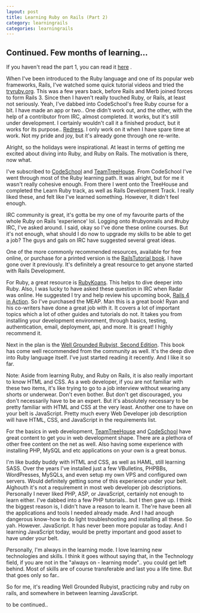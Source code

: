 ```yaml
---
layout: post
title: Learning Ruby on Rails (Part 2)
category: learningrails
categories: learningrails
---
```


Continued. Few months of learning...
---

If you haven't read the part 1, you can read it [here](http://i5okie.github.io/learningrails/RailsLearningPath/) .

When I've been introduced to the Ruby language and one of its popular web frameworks, Rails, I've watched some quick tutorial videos and tried the [tryruby.org](http://tryruby.org/levels/1/challenges/0). This was a few years back, before Rails and Merb joined forces to form Rails 3.
Since then I haven't really touched Ruby, or Rails, at least not seriously. Yeah, I've dabbed into CodeSchool's free Ruby course for a bit. I have made an app or two.. One didn't work out, and the other, with the help of a contributor from IRC, almost completed. It works, but it's still under development. I certainly wouldn't call it a finished product, but it works for its purpose.. [Redress](https://github.com/i5okie/redress). I only work on it when I have spare time at work. Not my pride and joy, but it's already gone through one re-write.

Alright, so the holidays were inspirational. At least in terms of getting me excited about diving into Ruby, and Ruby on Rails. The motivation is there, now what.

I've subscribed to [CodeSchool](https://www.codeschool.com/) and [TeamTreeHouse](https://teamtreehouse.com/home). From CodeSchool I've went through most of the Ruby learning path. It was alright, but for me it wasn't really cohesive enough. From there I went onto the TreeHouse and completed the Learn Ruby track, as well as Rails Development Track. I really liked these, and felt like I've learned something. However, It didn't feel enough.

IRC community is great, it's gotta be my one of my favourite parts of the whole Ruby on Rails 'experience' lol. Logging onto #rubyonrails and #ruby IRC, I've asked around. I said, okay so I've done these online courses. But it's not enough, what should I do now to upgrade my skills to be able to get a job?
The guys and gals on IRC have suggested several great ideas.

One of the more commonly recommended resources, available for free online, or purchase for a printed version is the [RailsTutorial book](https://www.railstutorial.org/). I have gone over it previously.
It's definitely a great resource to get anyone started with Rails Development.

For Ruby, a great resource is [RubyKoans](http://rubykoans.com/). This helps to dive deeper into Ruby. Also, I was lucky to have asked these question in IRC when Radar was online. He suggested I try and help review his upcoming book, [Rails 4 in Action](http://www.manning.com/bigg2/). So I've purchased the MEAP.
Man this is a great book! Ryan and his co-writers have done a great job with it. It covers a lot of important topics which a lot of other guides and tutorials do not. It takes you from installing your development environment, through basics, testing, authentication, email, deployment, api, and more. It is great! I highly recommend it.

Next in the plan is the [Well Grounded Rubyist, Second Edition](http://www.manning.com/black3/). This book has come well recommended from the community as well. It's the deep dive into Ruby language itself. I've just started reading it recently. And I like it so far.

Note: Aside from learning Ruby, and Ruby on Rails, it is also really important to know HTML and CSS. As a web developer, if you are not familiar with these two items, it's like trying to go to a job interview without wearing any shorts or underwear. Don't even bother. But don't get discouraged, you don't necessarily have to be an expert. But it's absolutely necessary to be pretty familiar with HTML and CSS at the very least. Another one to have on your belt is JavaScript. Pretty much every Web Developer job description will have HTML, CSS, and JavaScript in the requirements list.

For the basics in web development, [TeamTreeHouse](https://teamtreehouse.com/home) and [CodeSchool](https://www.codeschool.com/) have great content to get you in web development shape. There are a plethora of other free content on the net as well.
Also having some experience with installing PHP, MySQL and etc applications on your own is a great bonus.

I'm like buddy buddy with HTML and CSS, as well as HAML, still learning SASS. Over the years I've installed just a few VBulletins, PHPBBs, WordPresses, MySQLs, and even setup my own VPS and configured own servers. Would definitely getting some of this experience under your belt. Alghouth it's not a requirement in most web developer job descriptions. Personally I never liked PHP, ASP, or JavaScript, certainly not enough to learn either. I've dabbed into a few PHP tutorials.. but I then gave up. I think the biggest reason is, I didn't have a reason to learn it. The're have been all the applications and tools I needed already made. And I had anough dangerous know-how to do light troubleshooting and installing all these. So yah. However. JavaScript. It has never been more popular as today. And I learning JavaScript today, would be pretty important and good asset to have under your belt.

Personally, I'm always in the learning mode. I love learning new technologies and skills. I think it goes without saying that, in the Technology field, if you are not in the "always on - learning mode".. you could get left behind. Most of skills are of course transferable and last you a life time. But that goes only so far..

So for me, it's reading Well Grounded Rubyist, practicing ruby and ruby on rails, and somewhere in between learning JavaScript.



to be continued..
